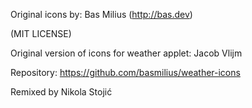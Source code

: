 Original icons by: Bas Milius (http://bas.dev)

(MIT LICENSE) 

Original version of icons for weather applet: Jacob Vlijm

Repository: https://github.com/basmilius/weather-icons

Remixed by Nikola Stojić
 
